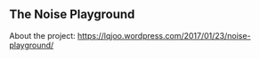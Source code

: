 ## The Noise Playground

About the project:
https://lqjoo.wordpress.com/2017/01/23/noise-playground/
